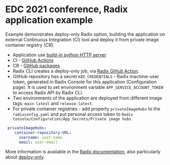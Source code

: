 # EDC 2021 conference, Radix application example
Example demonstrates deploy-only Radix option, building the application on external Continuous Integration (CI) tool and deploy it from private image container registry (CR).

* Application use [build-in python HTTP server](https://docs.python.org/3/library/http.server.html)
* CI - [GitHub Actions](https://github.com/features/actions)
* CR - [GitHub packages](https://github.com/features/packages)
* Radix CLI creates a deploy-only job, via [Radix GiHub Action](https://github.com/equinor/radix-github-actions). 
* GitHub repository has a secret `K8S_CREDENTIALS` - Radix machine-user token, generated in Radix Console for this application (Configuration page). It is used to set environment variable `APP_SERVICE_ACCOUNT_TOKEN` to access Radix API by Radix CLI.
* Two environments of the application are deployed from different image tags: `main-latest` and `release-latest`.
* For private container registries - add property `privateImageHubs` to the `radixconfig.yaml` and put personal access token to `Radix Console/Configuration/App Secrets/Private image hubs`  
```yaml
 privateImageHubs:
    container-repository-URL:
      username: user-name
      email: user-email
```
More information is available in the [Radix documentation](https://www.radix.equinor.com/), also particularly about [deploy-only](https://www.radix.equinor.com/guides/deploy-only).
    
 

